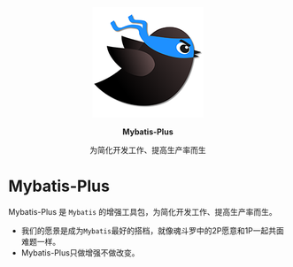 <p align="center">
  <a href="https://github.com/baomidou/mybatis-plus">
    <img src="https://raw.githubusercontent.com/baomidou/logo/master/logo-mybatis-plus-mini.png">
  </a>
</p>
<p align="center"><b>Mybatis-Plus</b></p>
<p align="center">为简化开发工作、提高生产率而生</p>

# Mybatis-Plus

Mybatis-Plus 是 `Mybatis` 的增强工具包，为简化开发工作、提高生产率而生。

+ 我们的愿景是成为`Mybatis`最好的搭档，就像魂斗罗中的2P愿意和1P一起共面难题一样。
+ Mybatis-Plus只做增强不做改变。

